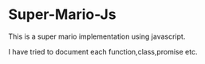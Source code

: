 # Super-Mario-Js

This is a super mario implementation using javascript.

I have tried to document each function,class,promise etc.

